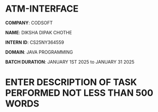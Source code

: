 # ATM-INTERFACE

**COMPANY**: CODSOFT

**NAME**: DIKSHA DIPAK CHOTHE 

**INTERN ID**: CS25NY364559

**DOMAIN**: JAVA PROGRAMMING

**BATCH DURATION**: JANUARY 1ST 2025  to JANUARY 31 2025

# ENTER DESCRIPTION OF TASK PERFORMED NOT LESS THAN 500 WORDS
